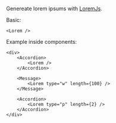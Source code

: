 Genereate lorem ipsums with [LoremJs](https://github.com/f/loremjs).


Basic:
```
<Lorem />
```

Example inside components:
```
<div>
    <Accordion>
        <Lorem />
    </Accordion>

    <Message>
        <Lorem type="w" length={100} />
    </Message>

    <Accordion>
        <Lorem type="p" length={2} />
    </Accordion>
</div>
```